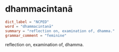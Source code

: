 # dhammacintanā

``` toml
dict_label = "NCPED"
word = "dhammacintanā"
summary = "reflection on, examination of, dhamma."
grammar_comment = "feminine"
```

reflection on, examination of, dhamma.

